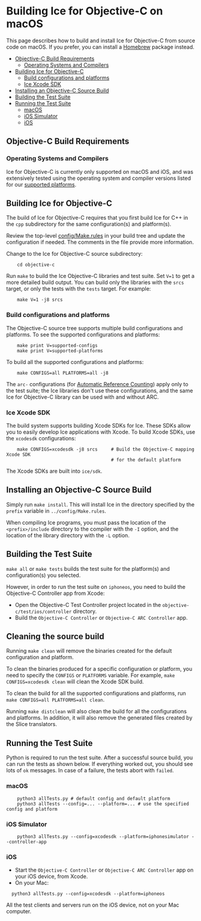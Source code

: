 # Building Ice for Objective-C on macOS

This page describes how to build and install Ice for Objective-C from source
code on macOS. If you prefer, you can install a [Homebrew][1] package instead.

* [Objective\-C Build Requirements](#objective-c-build-requirements)
  * [Operating Systems and Compilers](#operating-systems-and-compilers)
* [Building Ice for Objective\-C](#building-ice-for-objective-c)
  * [Build configurations and platforms](#build-configurations-and-platforms)
  * [Ice Xcode SDK](#ice-xcode-sdk)
* [Installing an Objective\-C Source Build](#installing-an-objective-c-source-build)
* [Building the Test Suite](#building-the-test-suite)
* [Running the Test Suite](#running-the-test-suite)
  * [macOS](#macos)
  * [iOS Simulator](#ios-simulator)
  * [iOS](#ios)

## Objective-C Build Requirements

### Operating Systems and Compilers

Ice for Objective-C is currently only supported on macOS and iOS, and was
extensively tested using the operating system and compiler versions listed for
our [supported platforms][2].

## Building Ice for Objective-C

The build of Ice for Objective-C requires that you first build Ice for C++ in
the `cpp` subdirectory for the same configuration(s) and platform(s).

Review the top-level [config/Make.rules](../config/Make.rules) in your build
tree and update the configuration if needed. The comments in the file provide
more information.

Change to the Ice for Objective-C source subdirectory:
```
    cd objective-c
```
Run `make` to build the Ice Objective-C libraries and test suite. Set `V=1` to
get a more detailed build output. You can build only the libraries with the
`srcs` target, or only the tests with the `tests` target. For example:
```
    make V=1 -j8 srcs
```

### Build configurations and platforms

The Objective-C source tree supports multiple build configurations and
platforms. To see the supported configurations and platforms:
```
    make print V=supported-configs
    make print V=supported-platforms
```
To build all the supported configurations and platforms:
```
    make CONFIGS=all PLATFORMS=all -j8
```
The `arc-` configurations (for [Automatic Reference Counting][3]) apply only to
the test suite; the Ice libraries don't use these configurations, and the same
Ice for Objective-C library can be used with and without ARC.

### Ice Xcode SDK

The build system supports building Xcode SDKs for Ice. These SDKs allow you to
easily develop Ice applications with Xcode. To build Xcode SDKs, use the
`xcodesdk` configurations:
```
    make CONFIGS=xcodesdk -j8 srcs     # Build the Objective-C mapping Xcode SDK
                                       # for the default platform
```
The Xcode SDKs are built into `ice/sdk`.

## Installing an Objective-C Source Build

Simply run `make install`. This will install Ice in the directory specified by
the `prefix` variable in `../config/Make.rules`.

When compiling Ice programs, you must pass the location of the
`<prefix>/include` directory to the compiler with the `-I` option, and the
location of the library directory with the `-L` option.

## Building the Test Suite

`make all` or `make tests` builds the test suite for the platform(s) and
configuration(s) you selected.

However, in order to run the test suite on `iphoneos`, you need to build the
Objective-C Controller app from Xcode:
 - Open the Objective-C Test Controller project located in the
 `objective-c/test/ios/controller` directory.
 - Build the `Objective-C Controller` or `Objective-C ARC Controller` app.

## Cleaning the source build

Running `make clean` will remove the binaries created for the default
configuration and platform.

To clean the binaries produced for a specific configuration or platform, you
need to specify the `CONFIGS` or `PLATFORMS` variable. For example,
`make CONFIGS=xcodesdk clean` will clean the Xcode SDK build.

To clean the build for all the supported configurations and platforms, run
`make CONFIGS=all PLATFORMS=all clean`.

Running `make distclean` will also clean the build for all the configurations
and platforms. In addition, it will also remove the generated files created by
the Slice translators.

## Running the Test Suite

Python is required to run the test suite. After a successful source build, you
can run the tests as shown below. If everything worked out, you should see lots
of `ok` messages. In case of a failure, the tests abort with `failed`.

### macOS
```
    python3 allTests.py # default config and default platform
    python3 allTests --config=... --platform=... # use the specified config and platform
```
### iOS Simulator
```
    python3 allTests.py --config=xcodesdk --platform=iphonesimulator --controller-app
```
### iOS
 - Start the `Objective-C Controller` or `Objective-C ARC Controller` app on
 your iOS device, from Xcode.
 - On your Mac:
 ```
   python3 allTests.py --config=xcodesdk --platform=iphoneos
 ```
 All the test clients and servers run on the iOS device, not on your Mac
 computer.

[1]: https://doc.zeroc.com/ice/3.7/release-notes/using-the-macos-binary-distribution
[2]: https://doc.zeroc.com/ice/3.7/release-notes/supported-platforms-for-ice-3-7-3
[3]: https://en.wikipedia.org/wiki/Automatic_Reference_Counting
